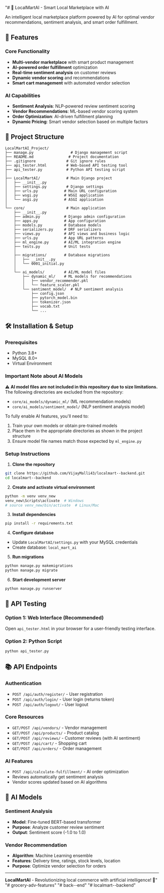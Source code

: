 "# 🛒 LocalMartAI - Smart Local Marketplace with AI

An intelligent local marketplace platform powered by AI for optimal vendor recommendations, sentiment analysis, and smart order fulfillment.

## 🚀 Features

### Core Functionality
- **Multi-vendor marketplace** with smart product management
- **AI-powered order fulfillment** optimization
- **Real-time sentiment analysis** on customer reviews
- **Dynamic vendor scoring** and recommendations
- **Smart cart management** with automated vendor selection

### AI Capabilities
- **Sentiment Analysis**: NLP-powered review sentiment scoring
- **Vendor Recommendations**: ML-based vendor scoring system
- **Order Optimization**: AI-driven fulfillment planning
- **Dynamic Pricing**: Smart vendor selection based on multiple factors

## 📁 Project Structure

```
LocalMartAI_Project/
├── manage.py                 # Django management script
├── README.md                # Project documentation
├── .gitignore              # Git ignore rules
├── api_tester.html         # Web-based API testing tool
├── api_tester.py           # Python API testing script
│
├── LocalMartAI/            # Main Django project
│   ├── __init__.py
│   ├── settings.py         # Django settings
│   ├── urls.py            # Main URL configuration
│   ├── wsgi.py            # WSGI application
│   └── asgi.py            # ASGI application
│
└── core/                   # Main application
    ├── __init__.py
    ├── admin.py           # Django admin configuration
    ├── apps.py            # App configuration
    ├── models.py          # Database models
    ├── serializers.py     # DRF serializers
    ├── views.py           # API views and business logic
    ├── urls.py            # App URL patterns
    ├── ml_engine.py       # AI/ML integration engine
    ├── tests.py           # Unit tests
    │
    ├── migrations/        # Database migrations
    │   ├── __init__.py
    │   └── 0001_initial.py
    │
    └── ai_models/         # AI/ML model files
        ├── dynamic_ml/    # ML models for recommendations
        │   ├── vendor_recommender.pkl
        │   └── feature_scaler.pkl
        └── sentiment_model/  # NLP sentiment analysis
            ├── config.json
            ├── pytorch_model.bin
            ├── tokenizer.json
            ├── vocab.txt
            └── ...
```

## 🛠️ Installation & Setup

### Prerequisites
- Python 3.8+
- MySQL 8.0+
- Virtual Environment

### Important Note about AI Models
⚠️ **AI model files are not included in this repository due to size limitations.**
The following directories are excluded from the repository:
- `core/ai_models/dynamic_ml/` (ML recommendation models)
- `core/ai_models/sentiment_model/` (NLP sentiment analysis model)

To fully enable AI features, you'll need to:
1. Train your own models or obtain pre-trained models
2. Place them in the appropriate directories as shown in the project structure
3. Ensure model file names match those expected by `ml_engine.py`

### Setup Instructions

1. **Clone the repository**
```bash
git clone https://github.com/VijayMalli43/localmart--backend.git
cd localmart--backend
```

2. **Create and activate virtual environment**
```bash
python -m venv venv_new
venv_new\Scripts\activate  # Windows
# source venv_new/bin/activate  # Linux/Mac
```

3. **Install dependencies**
```bash
pip install -r requirements.txt
```

4. **Configure database**
- Update `LocalMartAI/settings.py` with your MySQL credentials
- Create database: `local_mart_ai`

5. **Run migrations**
```bash
python manage.py makemigrations
python manage.py migrate
```

6. **Start development server**
```bash
python manage.py runserver
```

## 🧪 API Testing

### Option 1: Web Interface (Recommended)
Open `api_tester.html` in your browser for a user-friendly testing interface.

### Option 2: Python Script
```bash
python api_tester.py
```

## 📚 API Endpoints

### Authentication
- `POST /api/auth/register/` - User registration
- `POST /api/auth/login/` - User login (returns token)
- `POST /api/auth/logout/` - User logout

### Core Resources
- `GET/POST /api/vendors/` - Vendor management
- `GET/POST /api/products/` - Product catalog
- `GET/POST /api/reviews/` - Customer reviews (with AI sentiment)
- `GET/POST /api/cart/` - Shopping cart
- `GET/POST /api/orders/` - Order management

### AI Features
- `POST /api/calculate-fulfillment/` - AI order optimization
- Reviews automatically get sentiment analysis
- Vendor scores updated based on AI algorithms

## 🤖 AI Models

### Sentiment Analysis
- **Model**: Fine-tuned BERT-based transformer
- **Purpose**: Analyze customer review sentiment
- **Output**: Sentiment score (-1.0 to 1.0)

### Vendor Recommendation
- **Algorithm**: Machine Learning ensemble
- **Features**: Delivery time, ratings, stock levels, location
- **Purpose**: Optimize vendor selection for orders

---

**LocalMartAI** - Revolutionizing local commerce with artificial intelligence! 🚀" 
"# grocery-adv-features" 
"# back--end" 
"# localmart--backend" 
